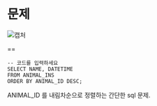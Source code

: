 문제
==
![캡처](https://user-images.githubusercontent.com/73854324/116064716-3a2f2800-a6c1-11eb-9e61-50a4d1b88f71.PNG)

==

```
-- 코드를 입력하세요
SELECT NAME, DATETIME
FROM ANIMAL_INS
ORDER BY ANIMAL_ID DESC;
```

ANIMAL_ID 를 내림차순으로 정렬하는 간단한 sql 문제.
